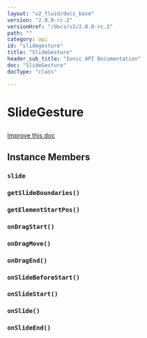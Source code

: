 ```yaml
---
layout: "v2_fluid/docs_base"
version: "2.0.0-rc.2"
versionHref: "/docs/v2/2.0.0-rc.2"
path: ""
category: api
id: "slidegesture"
title: "SlideGesture"
header_sub_title: "Ionic API Documentation"
doc: "SlideGesture"
docType: "class"

---
```










<h1 class="api-title">
<a class="anchor" name="slide-gesture" href="#slide-gesture"></a>

SlideGesture





</h1>

<a class="improve-v2-docs" href="http://github.com/driftyco/ionic/edit/master/src/gestures/slide-gesture.ts#L2">
Improve this doc
</a>










<!-- @usage tag -->


<!-- @property tags -->



<!-- instance methods on the class -->

<h2><a class="anchor" name="instance-members" href="#instance-members"></a>Instance Members</h2>

<div id="slide"></div>

<h3>
<a class="anchor" name="slide" href="#slide"></a>
<code>slide</code>
  

</h3>












<div id="getSlideBoundaries"></div>

<h3>
<a class="anchor" name="getSlideBoundaries" href="#getSlideBoundaries"></a>
<code>getSlideBoundaries()</code>
  

</h3>












<div id="getElementStartPos"></div>

<h3>
<a class="anchor" name="getElementStartPos" href="#getElementStartPos"></a>
<code>getElementStartPos()</code>
  

</h3>












<div id="onDragStart"></div>

<h3>
<a class="anchor" name="onDragStart" href="#onDragStart"></a>
<code>onDragStart()</code>
  

</h3>












<div id="onDragMove"></div>

<h3>
<a class="anchor" name="onDragMove" href="#onDragMove"></a>
<code>onDragMove()</code>
  

</h3>












<div id="onDragEnd"></div>

<h3>
<a class="anchor" name="onDragEnd" href="#onDragEnd"></a>
<code>onDragEnd()</code>
  

</h3>












<div id="onSlideBeforeStart"></div>

<h3>
<a class="anchor" name="onSlideBeforeStart" href="#onSlideBeforeStart"></a>
<code>onSlideBeforeStart()</code>
  

</h3>












<div id="onSlideStart"></div>

<h3>
<a class="anchor" name="onSlideStart" href="#onSlideStart"></a>
<code>onSlideStart()</code>
  

</h3>












<div id="onSlide"></div>

<h3>
<a class="anchor" name="onSlide" href="#onSlide"></a>
<code>onSlide()</code>
  

</h3>












<div id="onSlideEnd"></div>

<h3>
<a class="anchor" name="onSlideEnd" href="#onSlideEnd"></a>
<code>onSlideEnd()</code>
  

</h3>















<!-- related link --><!-- end content block -->


<!-- end body block -->

